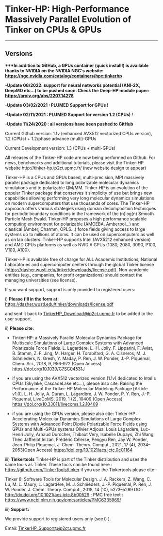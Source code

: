 # Tinker-HP: High-Performance Massively Parallel Evolution of Tinker on CPUs & GPUs
-----------------------------------------------------------------------------------------------------------------------------------------------

<H2><B>Versions</B></H2>

<B>***In addition to GitHub, a GPUs container (quick install!) is available thanks to NVIDIA on the NVIDIA NGC's website: https://ngc.nvidia.com/catalog/containers/hpc:tinkerhp </B>

<B>-Update 08/2022: support for neural networks potential (ANI-2X, DeepMD etc...) to be pushed soon. Check the Deep-HP module paper: https://arxiv.org/abs/2207.14276</B>

<B>-Update 03/02/2021 : PLUMED Support for GPUs !</B>

<B>-Update 02/11/2021 : PLUMED Support for version 1.2 (CPUs) !</B>

<B>-Update 11/24/2020 : all versions have been pushed to GitHub</B>

Current Github version: 1.1v (enhanced AVX512 vectorized CPUs version), 1.2 (CPUs) + 1.2/phase advance (multi)-GPUs

Current Development version: 1.3 (CPUs + multi-GPUs)


All releases of the Tinker-HP code are now being performed on Github. For news, benchmarks and additional tutorials, please visit the Tinker-HP website
http://tinker-hp.ip2ct.upmc.fr/   (new website design to appear)

Tinker-HP is a CPUs and GPUs based, multi-precision, MPI massively parallel package dedicated to long polarizable molecular dynamics simulations and to polarizable QM/MM. Tinker-HP is an evolution of the popular Tinker package that conserves it simplicity of use but brings new 
capabilities allowing performing very long molecular dynamics simulations on modern supercomputers that use thousands of cores. 
The Tinker-HP approach offers various strategies using domain decomposition techniques for periodic boundary conditions in the 
framework of the (n)log(n) Smooth Particle Mesh Ewald. Tinker-HP proposes a high performance scalable computing environment for 
polarizable (AMOEBA, Amberpol...) and classical (Amber, Charmm, OPLS...) force fields giving access to large systems up to millions of atoms. It can be used on supercomputers as well as on lab clusters. Tinker-HP supports Intel (AVX5212 enhanced version) and AMD CPUs platforms as well as NVIDIA GPUs (1080, 2080, 3090, P100, V100, A100). 

Tinker-HP is available free of charge for ALL Academic Institutions, National Laboratories and supercomputer centers through the global Tinker license (https://dasher.wustl.edu/tinker/downloads/license.pdf).
Non-academic entities (e.g., companies, for profit organizations) should contact the managing universities (see license).

If you want support, support is only provided to registered users:

i) <B>Please fill in the form at:</B>
https://dasher.wustl.edu/tinker/downloads/license.pdf

and sent it back to TinkerHP_Download@ip2ct.upmc.fr to be added to the user support.

ii) <B>Please cite:</B>

- Tinker-HP: a Massively Parallel Molecular Dynamics Package for Multiscale Simulations of Large Complex Systems 
with Advanced Polarizable Force Fields.
L. Lagardère, L.-H. Jolly, F. Lipparini, F. Aviat, B. Stamm, Z. F. Jing, M. Harger, H. Torabifard, G. A. Cisneros, 
M. J. Schnieders, N. Gresh, Y. Maday, P. Ren, J. W. Ponder, J.-P. Piquemal, Chem. Sci., 2018, 9, 956-972 (Open Access)
https://doi.org/10.1039/C7SC04531J

- if you are using the AVX512 vectorized version (1.1v) dedicated to Intel's CPUs (Skylake, CascadeLake etc...), please also cite:
Raising the Performance of the Tinker-HP Molecular Modeling Package [Article v1.0].
L. H. Jolly, A. Duran, L. Lagardère, J. W. Ponder, P. Y. Ren, J.-P. Piquemal, LiveCoMS, 2019, 1 (2), 10409  (Open Access)
 https://doi.org/10.33011/livecoms.1.2.10409
 
- if you are using the GPUs version, please also cite:
Tinker-HP : Accelerating Molecular Dynamics Simulations of Large Complex Systems with Advanced Point Dipole Polarizable Force Fields using GPUs and Multi-GPUs systems
Olivier Adjoua, Louis Lagardère, Luc-Henri Jolly, Arnaud Durocher, Thibaut Very, Isabelle Dupays, Zhi Wang, Théo Jaffrelot Inizan, Frédéric Célerse, Pengyu Ren, Jay W. Ponder, Jean-Philip Piquemal, J. Chem. Theory. Comput., 2021, 17 (4), 2034–2053(Open Access) https://doi.org/10.1021/acs.jctc.0c01164

iii) <b>Tinkertools</b>
Tinker-HP is part of the Tinker distribution and uses the same tools as Tinker. These tools can be found here : https://github.com/TinkerTools/tinker
if you use the Tinkertools please cite :

Tinker 8: Software Tools for Molecular Design.
J. A. Rackers, Z. Wang, C. Lu, M. L. Maury, L. Lagardère, M. J. Schnieders, J.-P. Piquemal, P. Ren, J. W. Ponder,  J. Chem. Theory. Comput., 2018, 14 (10), 5273–5289 DOI: http://dx.doi.org/10.1021/acs.jctc.8b00529 ; PMC free text : https://www.ncbi.nlm.nih.gov/pmc/articles/PMC6335969/

iii) <B>Support:</B>

We provide support to registered users only (see i) ).

Email: TinkerHP_Support@ip2ct.upmc.fr


